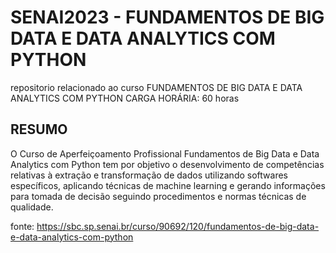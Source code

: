 # SENAI2023 - FUNDAMENTOS DE BIG DATA E DATA ANALYTICS COM PYTHON
repositorio relacionado ao curso FUNDAMENTOS DE BIG DATA E DATA ANALYTICS COM PYTHON
CARGA HORÁRIA: 60 horas

## RESUMO
O Curso de Aperfeiçoamento Profissional Fundamentos de Big Data e Data Analytics com Python tem por objetivo o desenvolvimento de competências relativas à extração e transformação de dados utilizando softwares específicos, aplicando técnicas de machine learning e gerando informações para tomada de decisão seguindo procedimentos e normas técnicas de qualidade.


fonte:
https://sbc.sp.senai.br/curso/90692/120/fundamentos-de-big-data-e-data-analytics-com-python
